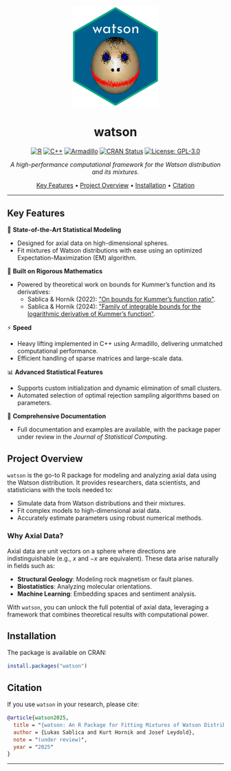 <div align="center">
  <img src="sticker.png" alt="watson Logo" width="200"/>

  # watson

  [![R](https://img.shields.io/badge/R-%23E67E22.svg?&logo=R&logoColor=white)](https://www.r-project.org/)
  [![C++](https://img.shields.io/badge/C%2B%2B-%2300599C.svg?&logo=c%2B%2B&logoColor=white)](https://isocpp.org/)
  [![Armadillo](https://img.shields.io/badge/Armadillo-Linear%20Algebra%20Library-blue)](http://arma.sourceforge.net/)
  [![CRAN Status](https://www.r-pkg.org/badges/version/watson)](https://cran.r-project.org/package=watson)
  [![License: GPL-3.0](https://img.shields.io/badge/License-GPL%203.0-blue.svg)](https://opensource.org/licenses/GPL-3.0)

  *A high-performance computational framework for the Watson distribution and its mixtures.*

  [Key Features](#key-features) •
  [Project Overview](#project-overview) •
  [Installation](#installation) •
  [Citation](#citation)
</div>

---

## Key Features

🚀 **State-of-the-Art Statistical Modeling**
- Designed for axial data on high-dimensional spheres.
- Fit mixtures of Watson distributions with ease using an optimized Expectation-Maximization (EM) algorithm.

🧠 **Built on Rigorous Mathematics**
- Powered by theoretical work on bounds for Kummer’s function and its derivatives:
  - Sablica & Hornik (2022): ["On bounds for Kummer’s function ratio"](https://www.ams.org/journals/mcom/2022-91-334/S0025-5718-2021-03690-X/).
  - Sablica & Hornik (2024): ["Family of integrable bounds for the logarithmic derivative of Kummer’s function"](https://www.sciencedirect.com/science/article/pii/S0022247X24001847?via%3Dihub).

⚡ **Speed**
- Heavy lifting implemented in C++ using Armadillo, delivering unmatched computational performance.
- Efficient handling of sparse matrices and large-scale data.

📊 **Advanced Statistical Features**
- Supports custom initialization and dynamic elimination of small clusters.
- Automated selection of optimal rejection sampling algorithms based on parameters.

📖 **Comprehensive Documentation**
- Full documentation and examples are available, with the package paper under review in the *Journal of Statistical Computing*.

## Project Overview

`watson` is the go-to R package for modeling and analyzing axial data using the Watson distribution. It provides researchers, data scientists, and statisticians with the tools needed to:

- Simulate data from Watson distributions and their mixtures.
- Fit complex models to high-dimensional axial data.
- Accurately estimate parameters using robust numerical methods.

### Why Axial Data?
Axial data are unit vectors on a sphere where directions are indistinguishable (e.g., $x$ and $-x$ are equivalent). These data arise naturally in fields such as:

- **Structural Geology**: Modeling rock magnetism or fault planes.
- **Biostatistics**: Analyzing molecular orientations.
- **Machine Learning**: Embedding spaces and sentiment analysis.

With `watson`, you can unlock the full potential of axial data, leveraging a framework that combines theoretical results with computational power.


## Installation

The package is available on CRAN:

```R
install.packages("watson")
```

## Citation

If you use `watson` in your research, please cite:

```bibtex
@article{watson2025,
  title = "{watson: An R Package for Fitting Mixtures of Watson Distributions}",
  author = {Lukas Sablica and Kurt Hornik and Josef Leydold},
  note = "(under review)",
  year = "2025"
}
```

---


